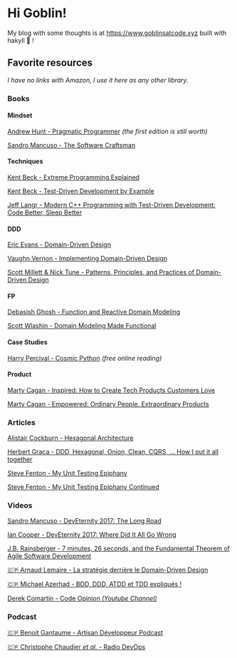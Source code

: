 # Hi Goblin!

My blog with some thoughts is at https://www.goblinsatcode.xyz built with hakyll 💚 !

## Favorite resources

_I have no links with Amazon, I use it here as any other library._

### Books

#### Mindset

[Andrew Hunt - Pragmatic Programmer](https://www.amazon.fr/Pragmatic-Programmer-journey-mastery-Anniversary-ebook/dp/B07VRS84D1/) _(the first edition is still worth)_

[Sandro Mancuso - The Software Craftsman](https://www.amazon.fr/Software-Craftsman-Professionalism-Pragmatism-Pride/dp/0134052501/)

#### Techniques

[Kent Beck - Extreme Programming Explained](https://www.amazon.fr/Extreme-Programming-Explained-Embrace-Change/dp/0321278658/)

[Kent Beck - Test-Driven Development by Example](https://www.amazon.fr/Test-Driven-Development-Kent-Beck/dp/0321146530/)

[Jeff Langr - Modern C++ Programming with Test-Driven Development: Code Better, Sleep Better](https://www.amazon.com/Modern-Programming-Test-Driven-Development-Better/dp/1937785483)

#### DDD

[Eric Evans - Domain-Driven Design](https://www.amazon.fr/Domain-Driven-Design-Tackling-Complexity-Software/dp/0321125215/) 

[Vaughn Vernon - Implementing Domain-Driven Design](https://www.amazon.fr/Implementing-Domain-Driven-Design-Vaughn-Vernon/dp/0321834577/)

[Scott Millett & Nick Tune - Patterns, Principles, and Practices of Domain-Driven Design](https://www.amazon.fr/Patterns-Principles-Practices-Domain-Driven-Design/dp/1118714709/)

#### FP

[Debasish Ghosh - Function and Reactive Domain Modeling](https://www.amazon.fr/Function-Reactive-Domain-Modeling-Debasish/dp/1617292249)

[Scott Wlashin - Domain Modeling Made Functional](https://www.amazon.fr/Domain-Modeling-Made-Functional-Domain-Driven/dp/1680502549)

#### Case Studies

[Harry Percival - Cosmic Python](https://www.cosmicpython.com/book/preface.html) _(free online reading)_

#### Product

[Marty Cagan - Inspired: How to Create Tech Products Customers Love](https://www.amazon.fr/INSPIRED-Create-Products-Customers-English-ebook/dp/B077NRB36N)

[Marty Cagan - Empowered: Ordinary People, Extraordinary Products](https://www.amazon.fr/Empowered-Ordinary-People-Extraordinary-Products/dp/111969129X)

### Articles

[Alistair Cockburn - Hexagonal Architecture](https://alistair.cockburn.us/hexagonal-architecture/) 

[Herbert Graca - DDD, Hexagonal, Onion, Clean, CQRS, … How I put it all together](https://herbertograca.com/2017/11/16/explicit-architecture-01-ddd-hexagonal-onion-clean-cqrs-how-i-put-it-all-together/)

[Steve Fenton - My Unit Testing Epiphany](https://www.stevefenton.co.uk/2013/05/my-unit-testing-epiphany/)

[Steve Fenton - My Unit Testing Epiphany Continued](https://www.stevefenton.co.uk/2013/05/My-Unit-Testing-Epiphany-Continued/)

### Videos

[Sandro Mancuso - DevEternity 2017: The Long Road](https://youtu.be/vQDnW265XKU)

[Ian Cooper - DevEternity 2017: Where Did It All Go Wrong](https://youtu.be/EZ05e7EMOLM)

[J.B. Rainsberger - 7 minutes, 26 seconds, and the Fundamental Theorem of Agile Software Development](https://youtu.be/WSes_PexXcA)

[🇨🇵 Arnaud Lemaire - La stratégie derrière le Domain-Driven Design](https://vimeo.com/420563208)

[🇨🇵 Michael Azerhad - BDD, DDD, ATDD et TDD expliqués !](https://www.youtube.com/watch?v=jxBmKvS7lAo)

[Derek Comartin - Code Opinion _(Youtube Channel)_](https://www.youtube.com/channel/UC3RKA4vunFAfrfxiJhPEplw)

### Podcast

[🇨🇵 Benoit Gantaume - Artisan Développeur Podcast](https://artisandeveloppeur.fr/podcast/)

[🇨🇵 Christophe Chaudier _et al._ - Radio DevOps](https://lydra.fr/radio-devops/)
